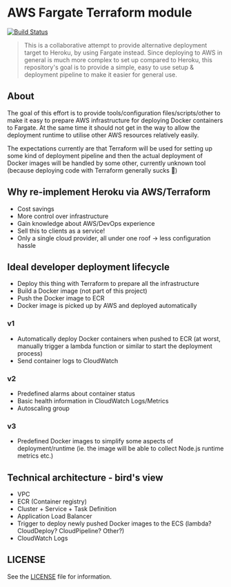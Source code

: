 # AWS Fargate Terraform module

[![Build Status][travis-badge]][travis-home]

> This is a collaborative attempt to provide alternative deployment target to Heroku, by using Fargate instead. Since deploying to AWS in general is much more complex to set up compared to Heroku, this repository's goal is to provide a simple, easy to use setup & deployment pipeline to make it easier for general use.

## About

The goal of this effort is to provide tools/configuration files/scripts/other to make it easy to prepare AWS infrastructure for deploying Docker containers to Fargate. At the same time it should not get in the way to allow the deployment runtime to utilise other AWS resources relatively easily.

The expectations currently are that Terraform will be used for setting up some kind of deployment pipeline and then the actual deployment of Docker images will be handled by some other, currently unknown tool (because deploying code with Terraform generally sucks 💩)

## Why re-implement Heroku via AWS/Terraform

- Cost savings
- More control over infrastructure
- Gain knowledge about AWS/DevOps experience
- Sell this to clients as a service!
- Only a single cloud provider, all under one roof -> less configuration hassle

## Ideal developer deployment lifecycle

- Deploy this thing with Terraform to prepare all the infrastructure
- Build a Docker image (not part of this project)
- Push the Docker image to ECR
- Docker image is picked up by AWS and deployed automatically

### v1

- Automatically deploy Docker containers when pushed to ECR (at worst, manually trigger a lambda function or similar to start the deployment process)
- Send container logs to CloudWatch

### v2

- Predefined alarms about container status
- Basic health information in CloudWatch Logs/Metrics
- Autoscaling group

### v3

- Predefined Docker images to simplify some aspects of deployment/runtime (ie. the image will be able to collect Node.js runtime metrics etc.)

## Technical architecture - bird's view

- VPC
- ECR (Container registry)
- Cluster + Service + Task Definition
- Application Load Balancer
- Trigger to deploy newly pushed Docker images to the ECS (lambda? CloudDeploy? CloudPipeline? Other?)
- CloudWatch Logs

## LICENSE

See the [LICENSE](LICENSE) file for information.

[travis-badge]: https://travis-ci.com/strvcom/terraform-aws-strv-fargate.svg?branch=master
[travis-home]: https://travis-ci.com/strvcom/terraform-aws-strv-fargate
